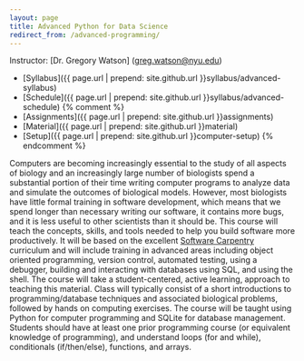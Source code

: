 ```yaml
---
layout: page
title: Advanced Python for Data Science
redirect_from: /advanced-programming/
---
```


Instructor: [Dr. Gregory Watson]
(greg.watson@nyu.edu)

* [Syllabus]({{ page.url | prepend: site.github.url }}syllabus/advanced-syllabus)
* [Schedule]({{ page.url | prepend: site.github.url }}syllabus/advanced-schedule)
{% comment %}
* [Assignments]({{ page.url | prepend: site.github.url }}assignments)
* [Material]({{ page.url | prepend: site.github.url }}material)
* [Setup]({{ page.url | prepend: site.github.url }}computer-setup)
{% endcomment %}

Computers are becoming increasingly essential to the study of
all aspects of biology and an increasingly large number of biologists spend a
substantial portion of their time writing computer programs to analyze data and
simulate the outcomes of biological models.  However, most biologists have
little formal training in software development, which means that we spend longer
than necessary writing our software, it contains more bugs, and it is less
useful to other scientists than it should be. This course will teach the
concepts, skills, and tools needed to help you build software more productively.
It will be based on the excellent
[Software Carpentry](http://software-carpentry.org/) curriculum and will include
training in advanced areas including object oriented programming, version
control, automated testing, using a debugger, building and interacting with
databases using SQL, and using the shell. The course will take a
student-centered, active learning, approach to teaching this material. Class
will typically consist of a short introductions to programming/database
techniques and associated biological problems, followed by hands on computing
exercises. The course will be taught using Python for computer programming and
SQLite for database management. Students should have at least one prior
programming course (or equivalent knowledge of programming), and understand
loops (for and while), conditionals (if/then/else), functions, and arrays.
